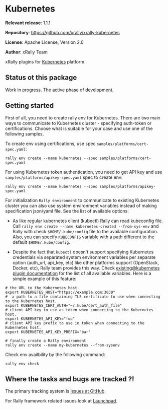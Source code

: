 # Kubernetes

__Relevant release__: 1.1.1

__Repository__: <https://github.com/xrally/xrally-kubernetes>

__License__: Apache License, Version 2.0

__Author__: xRally Team

xRally plugins for [Kubernetes](https://kubernetes.io/) platform.

## Status ot this package

Work in progress. The active phase of development.

## Getting started

First of all, you need to create rally env for Kubernetes. There are two main
ways to communicate to Kubernetes cluster - specifying auth-token or
certifications. Choose what is suitable for your case and use one of the
following samples.

To create env using certifications, use spec `samples/platforms/cert-spec.yaml`:

```console
rally env create --name kubernetes --spec samples/platforms/cert-spec.yaml
```

For using Kubernetes token authentication, you need to get API key and use
`samples/platforms/apikey-spec.yaml` spec to create env:

```console
rally env create --name kubernetes --spec samples/platforms/apikey-spec.yaml
```

For initialization `Rally environment` to communicate to existing Kubernetes
cluster you can also use system environment variables instead of making
specification json/yaml file. See the list of available options:

* As like regular kubernetes client (kubectl) Rally can read kubeconfig file.
  Call `rally env create --name kubernetes-created --from-sys-env` and Rally
  with check `$HOME/.kube/config` file to the available configuration. Also,
  you can specify `KUBECONFIG` variable with a path different to the default
  `$HOME/.kube/config`.

* Despite the fact that `kubectl` doesn't support specifying Kubernetes
  credentials via separated system environment variables per separate option
  (auth_url, api_key, etc) like other platforms support (OpenStack, Docker,
  etc), Rally team provides this way. Check [existing@kubernetes plugin documentation](https://xrally.org/plugins/kubernetes/plugins/#existing-platform)
  for the list of all available variables. Here is a simple example of this feature:

```console
# the URL to the Kubernetes host.
export KUBERNETES_HOST="https://example.com:3030"
#  a path to a file containing TLS certificate to use when connecting to the Kubernetes host.
export KUBERNETES_CERT_AUTH="~/.kube/cert_auth_file"
# client API key to use as token when connecting to the Kubernetes host.
export KUBERNETES_API_KEY="foo"
# client API key prefix to use in token when connecting to the Kubernetes host.
export KUBERNETES_API_KEY_PREFIX="bar"

# finally create a Rally environment
rally env create --name my-kubernetes --from-sysenv
```

Check env availbility by the following command:

```console
rally env check
```

## Where the tasks and bugs are tracked ?!

The primary tracking system is
[Issues at GitHub](https://github.com/xrally/xrally-kubernetes/issues).

For Rally framework related issues look at
[Launchpad](https://bugs.launchpad.net/rally).
